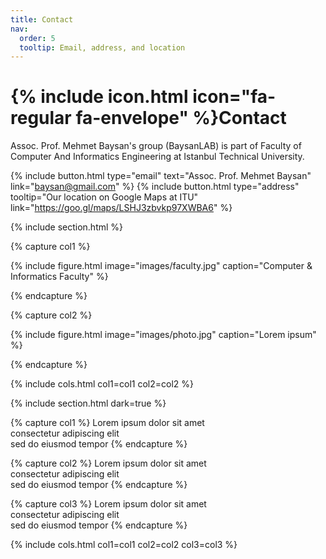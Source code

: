 ```yaml
---
title: Contact
nav:
  order: 5
  tooltip: Email, address, and location
---
```


# {% include icon.html icon="fa-regular fa-envelope" %}Contact

Assoc. Prof. Mehmet Baysan's group (BaysanLAB) is part of Faculty of Computer And Informatics Engineering at Istanbul Technical University. 

{%
  include button.html
  type="email"
  text="Assoc. Prof. Mehmet Baysan"
  link="baysan@gmail.com"
%}
{%
  include button.html
  type="address"
  tooltip="Our location on Google Maps at ITU"
  link="https://goo.gl/maps/LSHJ3zbvkp97XWBA6"
%}

{% include section.html %}

{% capture col1 %}

{%
  include figure.html
  image="images/faculty.jpg"
  caption="Computer & Informatics Faculty"
%}

{% endcapture %}

{% capture col2 %}

{%
  include figure.html
  image="images/photo.jpg"
  caption="Lorem ipsum"
%}

{% endcapture %}

{% include cols.html col1=col1 col2=col2 %}

{% include section.html dark=true %}

{% capture col1 %}
Lorem ipsum dolor sit amet  
consectetur adipiscing elit  
sed do eiusmod tempor
{% endcapture %}

{% capture col2 %}
Lorem ipsum dolor sit amet  
consectetur adipiscing elit  
sed do eiusmod tempor
{% endcapture %}

{% capture col3 %}
Lorem ipsum dolor sit amet  
consectetur adipiscing elit  
sed do eiusmod tempor
{% endcapture %}

{% include cols.html col1=col1 col2=col2 col3=col3 %}
